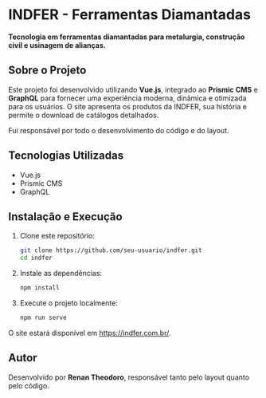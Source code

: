 # INDFER - Ferramentas Diamantadas  

**Tecnologia em ferramentas diamantadas para metalurgia, construção civil e usinagem de alianças.**  

## Sobre o Projeto  
Este projeto foi desenvolvido utilizando **Vue.js**, integrado ao **Prismic CMS** e **GraphQL** para fornecer uma experiência moderna, dinâmica e otimizada para os usuários. O site apresenta os produtos da INDFER, sua história e permite o download de catálogos detalhados.  

Fui responsável por todo o desenvolvimento do código e do layout.  

## Tecnologias Utilizadas  
- Vue.js  
- Prismic CMS  
- GraphQL  

## Instalação e Execução  

1. Clone este repositório:  
   ```sh
   git clone https://github.com/seu-usuario/indfer.git
   cd indfer
   ```  

2. Instale as dependências:  
   ```sh
   npm install
   ```  

3. Execute o projeto localmente:  
   ```sh
   npm run serve
   ```  

O site estará disponível em https://indfer.com.br/.  

## Autor  
Desenvolvido por **Renan Theodoro**, responsável tanto pelo layout quanto pelo código.  
